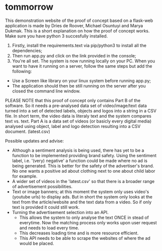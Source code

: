 # tommorrow
This demonstration website of the proof of concept based on a flask-web application is made by Dries de Roover, Michael Osuntuyi and Marya Dukmak.
This is a short explanation on how the proof of concept works. Make sure you have python 3 succesfully installed.
1. Firstly, install the requirements.text via pip/python3 to install all the dependencies;
2. Then run app.py and click on the link provided in the console;
3. You're all set. The system is now running locally on your PC.
When you want to have it running on a server, follow the same steps but add the following:
- Use a Screen like library on your linux system before running app.py;
- The application should then be still running on the server after you closed the command line window.

PLEASE NOTE that this proof of concept only contains Part B of the software. So it needs a pre-analysed data set of video/image/text data turned into a set of detected labels, objects and logos into a string in a CSV file. In short term, the video data is literaly text and the system compares text vs. text.
Part A is a data set of videos (or basicly every digital media) analysed using object, label and logo detection resulting into a CSV document. (latest.csv)

Possible updates and advise:

- Although a sentiment analysis is being used, there has yet to be a function to be implemented providing brand safety. Using the sentiment label, i.e. '(very) negative' a function could be made where no ad is being generated. This is better for the safety of the advertiser's brand. No one wants a positive ad about clothing next to one about child labor for example.
- A wider set of videos in the 'latest.csv' so that there is a broader range of advertisement possibilities.
- Text or image banners; at this moment the system only uses video's (youtube urls) to display ads. But in short the system only looks at the text from the article/website and the text data from a video. So if only text is provided it could still work.
- Turning the advertisement selection into an API.
  -   This allows the system to only analyse the text ONCE in stead of everytime. Now the matching process only works upon user request and needs to load every time.
  -   This decreases loading time and is more resource efficient.
  -   This API needs to be able to scrape the websites of where the ad would be placed.
